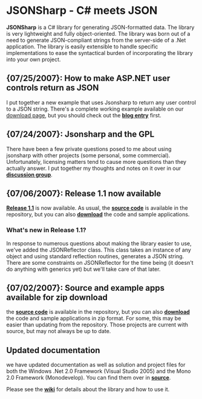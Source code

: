 # JSONSharp - C# meets JSON #
**JSONSharp** is a C# library for generating JSON-formatted data.  The library is very lightweight and fully object-oriented. The library was born out of a need to generate JSON-compliant strings from the server-side of a .Net application. The library is easily extensible to handle specific implementations to ease the syntactical burden of incorporating the library into your own project.


## {07/25/2007}: How to make ASP.NET user controls return as JSON ##
I put together a new example that uses Jsonsharp to return any user control to a JSON string.  There's a complete working example available on our [download page](http://code.google.com/p/jsonsharp/downloads/list), but you should check out the **[blog entry](http://code.google.com/p/jsonsharp/wiki/HowToConvertASPdotNETUserControlsToJSON)** first.



## {07/24/2007}: Jsonsharp and the GPL ##
There have been a few private questions posed to me about using jsonsharp with other projects (some personal, some commercial).  Unfortunately, licensing matters tend to cause more questions than they actually answer.  I put together my thoughts and notes on it over in our **[discussion group](http://groups.google.com/group/jsonsharp/web/jsonsharp-and-gpl)**.



## {07/06/2007}: Release 1.1 now available ##
**[Release 1.1](Release1Dot1.md)** is now available. As usual, the **[source code](http://jsonsharp.googlecode.com/svn/trunk/)** is available in the repository, but you can also **[download](http://code.google.com/p/jsonsharp/downloads/list)** the code and sample applications.

### What's new in Release 1.1? ###
In response to numerous questions about making the library easier to use, we've added the JSONReflector class.  This class takes an instance of any object and using standard reflection routines, generates a JSON string.  There are some constraints on JSONReflector for the time being (it doesn't do anything with generics yet) but we'll take care of that later.



## {07/02/2007}: Source and example apps available for zip download ##
the **[source code](http://jsonsharp.googlecode.com/svn/trunk/)** is available in the repository, but you can also **[download](http://code.google.com/p/jsonsharp/downloads/list)** the code and sample applications in zip format.  For some, this may be easier than updating from the repository.  Those projects are current with source, but may not always be up to date.




## Updated documentation ##
we have updated documentation as well as solution and project files for both the Windows .Net 2.0 Framework (Visual Studio 2005) and the Mono 2.0 Framework (Monodevelop).  You can find them over in **[source](http://jsonsharp.googlecode.com/svn/trunk/)**.





Please see the **[wiki](http://code.google.com/p/jsonsharp/wiki/Overview)** for details about the library and how to use it.
